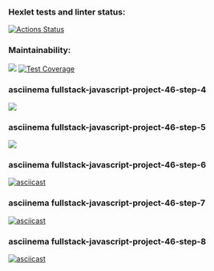 ### Hexlet tests and linter status:
[![Actions Status](https://github.com/RaiBinger/fullstack-javascript-project-46/workflows/hexlet-check/badge.svg)](https://github.com/RaiBinger/fullstack-javascript-project-46/actions)

### Maintainability:
<a href="https://codeclimate.com/github/RaiBinger/fullstack-javascript-project-46/maintainability"><img src="https://api.codeclimate.com/v1/badges/f54fdae2984ec7e4990f/maintainability" /></a>
[![Test Coverage](https://api.codeclimate.com/v1/badges/f54fdae2984ec7e4990f/test_coverage)](https://codeclimate.com/github/RaiBinger/fullstack-javascript-project-46/test_coverage)

### asciinema fullstack-javascript-project-46-step-4
<a href="https://asciinema.org/a/itkCPrnDgZNsdjA1ZPK4fvzYi" target="_blank"><img src="https://asciinema.org/a/itkCPrnDgZNsdjA1ZPK4fvzYi.svg" /></a>

### asciinema fullstack-javascript-project-46-step-5
<a href="https://asciinema.org/a/n2wxPUuSakWAtuyOg4tppALIz" target="_blank"><img src="https://asciinema.org/a/n2wxPUuSakWAtuyOg4tppALIz.svg" /></a>

### asciinema fullstack-javascript-project-46-step-6
[![asciicast](https://asciinema.org/a/VQwUUfQCpZUuaaiRm1dMYyVb3.svg)](https://asciinema.org/a/VQwUUfQCpZUuaaiRm1dMYyVb3)

### asciinema fullstack-javascript-project-46-step-7
[![asciicast](https://asciinema.org/a/CcyNbVhKSHm3Inlx8tGwyepQp.svg)](https://asciinema.org/a/CcyNbVhKSHm3Inlx8tGwyepQp)

### asciinema fullstack-javascript-project-46-step-8
[![asciicast](https://asciinema.org/a/USmL1kq8YyQOXyxboCnOxoxFd.svg)](https://asciinema.org/a/USmL1kq8YyQOXyxboCnOxoxFd)
